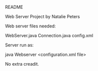 README

Web Server Project by Natalie Peters

Web server files needed:

WebServer.java
Connection.java
config.xml

Server run as:

java Webserver <configuration.xml file>

No extra creadit.